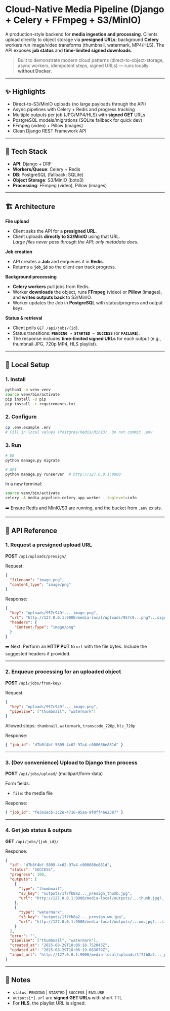 # Cloud-Native Media Pipeline (Django + Celery + FFmpeg + S3/MinIO)

A production-style backend for **media ingestion and processing**. Clients upload directly to object storage via **presigned URLs**; background **Celery** workers run image/video transforms (thumbnail, watermark, MP4/HLS). The API exposes **job status** and **time-limited signed downloads**.

> Built to demonstrate modern cloud patterns (direct-to-object-storage, async workers, idempotent steps, signed URLs) — runs locally **without Docker**.

---

## ✨ Highlights

- Direct-to-S3/MinIO uploads (no large payloads through the API)
- Async pipelines with Celery + Redis and progress tracking
- Multiple outputs per job (JPG/MP4/HLS) with **signed GET** URLs
- PostgreSQL models/migrations (SQLite fallback for quick dev)
- FFmpeg (video) + Pillow (images)
- Clean Django REST Framework API

---

## 🧱 Tech Stack

- **API**: Django + DRF  
- **Workers/Queue**: Celery + Redis  
- **DB**: PostgreSQL (fallback: SQLite)  
- **Object Storage**: S3/MinIO (boto3)  
- **Processing**: FFmpeg (video), Pillow (images)

---

## 🏗️ Architecture


**File upload**
- Client asks the API for a **presigned URL**.
- Client uploads **directly to S3/MinIO** using that URL.  
  _Large files never pass through the API; only metadata does._

**Job creation**
- API creates a **Job** and enqueues it in **Redis**.
- Returns a **`job_id`** so the client can track progress.

**Background processing**
- **Celery workers** pull jobs from Redis.
- Worker **downloads** the object, runs **FFmpeg** (video) or **Pillow** (images), and **writes outputs back** to S3/MinIO.
- Worker updates the Job in **PostgreSQL** with status/progress and output keys.

**Status & retrieval**
- Client polls `GET /api/jobs/{id}`.
- Status transitions: **`PENDING → STARTED → SUCCESS`** (or **`FAILURE`**).
- The response includes **time-limited signed URLs** for each output (e.g., thumbnail JPG, 720p MP4, HLS playlist).


---

## 🚀 Local Setup

### 1. Install

```bash
python3 -m venv venv
source venv/bin/activate
pip install -U pip
pip install -r requirements.txt
```

### 2. Configure

```bash
cp .env.example .env
# Fill in local values (Postgres/Redis/MinIO). Do not commit .env
```

### 3. Run

```bash
# DB
python manage.py migrate

# API
python manage.py runserver  # http://127.0.0.1:8000
```

In a new terminal:

```bash
source venv/bin/activate
celery -A media_pipeline.celery_app worker --loglevel=info
```

➡️ Ensure Redis and MinIO/S3 are running, and the bucket from `.env` exists.

---

## 🔌 API Reference

### 1. Request a presigned upload URL

**POST** `/api/uploads/presign/`

Request:

```json
{
  "filename": "image.png",
  "content_type": "image/png"
}
```

Response:

```json
{
  "key": "uploads/957c949f..._image.png",
  "url": "http://127.0.0.1:9000/media-local/uploads/957c9...png?...signature...",
  "headers": {
    "Content-Type": "image/png"
  }
}
```

➡️ Next: Perform an **HTTP PUT** to `url` with the file bytes.
Include the suggested headers if provided.

---

### 2. Enqueue processing for an uploaded object

**POST** `/api/jobs/from-key/`

Request:

```json
{
  "key": "uploads/957c949f..._image.png",
  "pipeline": ["thumbnail", "watermark"]
}
```

Allowed steps:
`thumbnail`, `watermark`, `transcode_720p`, `hls_720p`

Response:

```json
{ "job_id": "d7b8f4bf-5809-4c62-97a4-c008686e881d" }
```

---

### 3. (Dev convenience) Upload to Django then process

**POST** `/api/jobs/upload/` (multipart/form-data)

Form fields:

* `file`: the media file

Response:

```json
{ "job_id": "fe3a1ecb-3c2e-4716-95aa-9f0ff46e2387" }
```

---

### 4. Get job status & outputs

**GET** `/api/jobs/{job_id}/`

Response:

```json
{
  "id": "d7b8f4bf-5809-4c62-97a4-c008686e881d",
  "status": "SUCCESS",
  "progress": 100,
  "outputs": [
    {
      "type": "thumbnail",
      "s3_key": "outputs/1f7fb8a2..._presign_thumb.jpg",
      "url": "http://127.0.0.1:9000/media-local/outputs/...thumb.jpg?...signature..."
    },
    {
      "type": "watermark",
      "s3_key": "outputs/1f7fb8a2..._presign_wm.jpg",
      "url": "http://127.0.0.1:9000/media-local/outputs/...wm.jpg?...signature..."
    }
  ],
  "error": "",
  "pipeline": ["thumbnail", "watermark"],
  "created_at": "2025-08-29T18:06:18.752043Z",
  "updated_at": "2025-08-29T18:06:19.083079Z",
  "input_url": "http://127.0.0.1:9000/media-local/uploads/1f7fb8a2..._presign.png"
}
```

---

## 📌 Notes

* `status`: `PENDING` | `STARTED` | `SUCCESS` | `FAILURE`
* `outputs[*].url` are **signed GET URLs** with short TTL
* For **HLS**, the playlist URL is signed.
